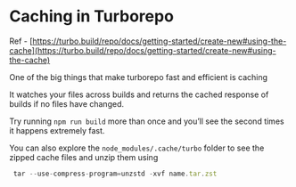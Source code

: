 # Caching in Turborepo

Ref - [https://turbo.build/repo/docs/getting-started/create-new#using-the-cache](https://turbo.build/repo/docs/getting-started/create-new#using-the-cache)

One of the big things that make turborepo fast and efficient is caching

It watches your files across builds and returns the cached response of builds if no files have changed.

Try running `npm run build` more than once and you’ll see the second times it happens extremely fast.

You can also explore the `node_modules/.cache/turbo` folder to see the zipped cache files and unzip them using

```javascript
 tar --use-compress-program=unzstd -xvf name.tar.zst
```